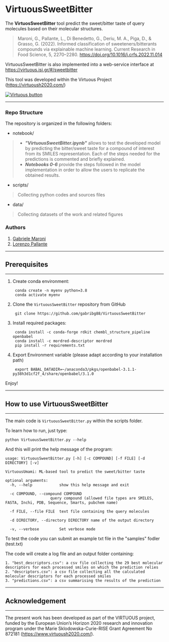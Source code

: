 # VirtuousSweetBitter

The **VirtuosSweetBitter** tool predict the sweet/bitter taste of query molecules based on their molecular structures. 
>Maroni, G., Pallante, L., Di Benedetto, G., Deriu, M. A., Piga, D., & Grasso, G. (2022). Informed classification of sweeteners/bitterants compounds via explainable machine learning. Current Research in Food Science, 5, 2270–2280. https://doi.org/10.1016/j.crfs.2022.11.014

VirtuousSweetBitter is also implemented into a web-service interface at https://virtuous.isi.gr/#/sweetbitter

This tool was developed within the Virtuous Project (https://virtuoush2020.com/)

[![Virtuous button][Virtuous_image]][Virtuous link]

[Virtuous_image]: https://virtuoush2020.com/wp-content/uploads/2021/02/V_logo_h.png
[Virtuous link]: https://virtuoush2020.com/


----------------
### Repo Structure
The repository is organized in the following folders:

- notebook/
> - ***"VirtuousSweetBitter.ipynb"*** allows to test the developed model by predicting the bitter/sweet taste for a compound of interest from its SMILES representation. Each of the steps needed for the predictions is commented and briefly explained. 
> - ***Notebooks 0-6*** provide the steps followed in the model implementation in order to allow the users to replicate the obtained results.

- scripts/
>Collecting python codes and sources files 

- data/
> Collecting datasets of the work and related figures


### Authors
1. [Gabriele Maroni](https://github.com/gabribg88)
2. [Lorenzo Pallante](https://github.com/lorenzopallante)

----------------
## Prerequisites
----------------

1. Create conda environment:

        conda create -n myenv python=3.8
        conda activate myenv

2. Clone the `VirtuousSweetBitter` repository from GitHub

        git clone https://github.com/gabribg88/VirtuousSweetBitter

3. Install required packages:

        conda install -c conda-forge rdkit chembl_structure_pipeline openbabel
        conda install -c mordred-descriptor mordred
        pip install -r requirements.txt

4. Export Environment variable (please adapt according to your installation path)

        export BABAL_DATADIR=~/anaconda3/pkgs/openbabel-3.1.1-py38h3d1cf2f_4/share/openbabel/3.1.0

Enjoy! 


---------------------------------
## How to use VirtuousSweetBitter
---------------------------------

The main code is `VirtuousSweetBitter.py` within the scripts folder.

To learn how to run, just type:

    python VirtuousSweetBitter.py --help

And this will print the help message of the program:

    usage: VirtuousSweetBitter.py [-h] [-c COMPOUND] [-f FILE] [-d DIRECTORY] [-v]

    VirtuousUmami: ML-based tool to predict the sweet/bitter taste

    optional arguments:
      -h, --help            show this help message and exit

      -c COMPOUND, --compound COMPOUND
                        query compound (allowed file types are SMILES, FASTA, Inchi, PDB, Sequence, Smarts, pubchem name)

      -f FILE, --file FILE  text file containing the query molecules

      -d DIRECTORY, --directory DIRECTORY name of the output directory

      -v, --verbose         Set verbose mode

To test the code you can submit an example txt file in the "samples" fodler (test.txt)      

The code will create a log file and an output folder containing:

    1. "best_descriptors.csv": a csv file collecting the 29 best molecular descriptors for each processed smiles on which the prediction relies
    2. "descriptors.csv": a csv file collecting all the calculated molecular descriptors for each processed smiles
    3. "predictions.csv": a csv summarising the results of the prediction

------------------
## Acknowledgement
------------------

The present work has been developed as part of the VIRTUOUS project, funded by the European Union’s Horizon 2020 research and innovation program under the Marie Sklodowska-Curie-RISE Grant Agreement No 872181 (https://www.virtuoush2020.com/).

